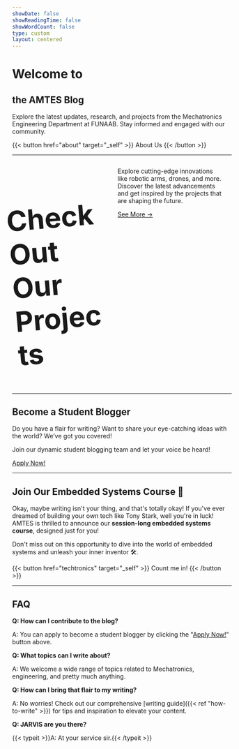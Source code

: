 ```yaml
---
showDate: false
showReadingTime: false
showWordCount: false
type: custom
layout: centered
---
```


<div class="container">
    <h1>Welcome to</h1>
    <h2>the AMTES Blog</h2>
</div>

Explore the latest updates, research, and projects from the Mechatronics Engineering Department at FUNAAB. Stay informed and engaged with our community.

{{< button href="about" target="_self" >}}
About Us
{{< /button >}}

---

<div class="pro-section">
    <div class="pro-title">
        <h1>Check Out<br>Our Projects</h1>
    </div>
    <div class="pro-desc">
        <p>
            Explore cutting-edge innovations like robotic arms, drones, and more. Discover the latest advancements and get inspired by the projects that are shaping the future.
        </p>
        <a class="!rounded-md bg-primary-600 px-4 py-2 !text-neutral !no-underline hover:!bg-primary-500 dark:bg-primary-800 dark:hover:!bg-primary-700" href='{{< ref "projects" >}}'>See More →</a>
    </div>  
</div>

---

<div id="apply" class="container">
    <h2>Become a Student Blogger</h2>
</div>

Do you have a flair for writing? Want to share your eye-catching ideas with the world? We’ve got you covered!

Join our dynamic student blogging team and let your voice be heard!

<a href="#tally-open=wb4kqE&tally-overlay=1&tally-emoji-text=👋 Hi&tally-emoji-animation=wave&tally-auto-close=0" class="!rounded-md bg-primary-600 px-4 py-2 !text-neutral !no-underline hover:!bg-primary-500 dark:bg-primary-800 dark:hover:!bg-primary-700">Apply Now!</a>

---
<div id="apply" class="container">
    <h2>Join Our Embedded Systems Course 🤖</h2>
</div>

Okay, maybe writing isn't your thing, and that's totally okay! If you've ever dreamed of building your own tech like Tony Stark, well you're in luck! AMTES is thrilled to announce our **session-long embedded systems course**, designed just for you!

Don't miss out on this opportunity to dive into the world of embedded systems and unleash your inner inventor 🛠️.

{{< button href="techtronics" target="_self" >}}
Count me in!
{{< /button >}}

---

<div class="container">
    <h2>FAQ</h2>
</div>

**Q: How can I contribute to the blog?**

A: You can apply to become a student blogger by clicking the "[Apply Now!](#apply)" button above.

**Q: What topics can I write about?**

A: We welcome a wide range of topics related to Mechatronics, engineering, and pretty much anything.

**Q: How can I bring that flair to my writing?**

A: No worries! Check out our comprehensive [writing guide]({{< ref "how-to-write" >}}) for tips and inspiration to elevate your content.

**Q: JARVIS are you there?**

{{< typeit >}}A: At your service sir.{{< /typeit >}}

<style>
    .pro-section {
        display: flex;
        justify-content: space-between;
        align-items: flex-start; /* Aligns items at the start */
        flex-wrap: wrap; /* Allows items to wrap on smaller screens */
    }

    .pro-title {
        flex: 1;
        min-width: 100px; /* Ensures a minimum width for the title */
    }

    .pro-title > h1 {
        font-size: 4rem;
        text-align: left;
        font-weight: bold;
        margin-right: 30px;
        transform: rotate(-5deg);
    }

    .pro-title > h2 {
        font-size: 3rem;
        text-align: left;
        font-weight: bold;
        margin: 0;
        transform: translateY(-30px) rotate(-10deg); /* Slight upward shift for effect */
    }

    .pro-desc {
        flex: 1; /* Allows the description to take more space */
        margin-right: 20px; /* Adjust for desired whitespace */
    }

    /* Media Queries for Responsiveness */
    @media (max-width: 768px) {
        .pro-section {
            flex-direction: column; /* Stack items vertically */
            align-items: center; /* Center items */
            text-align: center; /* Center text */
        }

        .pro-title > h1 {
            font-size: 2.5rem; /* Smaller font size for mobile */
            margin-right: 0; /* Remove margin */
        }

        .pro-title > h2 {
            font-size: 2rem; /* Smaller font size for mobile */
        }

        .pro-desc {
            margin-right: 0; /* Remove margin */
            margin-top: 20px; /* Add space above description */
        }
    }

    @media (max-width: 480px) {
        .pro-title > h1 {
            font-size: 2rem; /* Further reduce font size for very small screens */
        }

        .pro-title > h2 {
            font-size: 1.5rem; /* Further reduce font size for very small screens */
        }
    }
</style>
